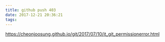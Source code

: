 ```yaml
---
title: github push 403
date: 2017-12-21 20:36:21
tags:
---
```


https://cheonjoosung.github.io/git/2017/07/10/it_git_permissionerror.html


<!-- more -->